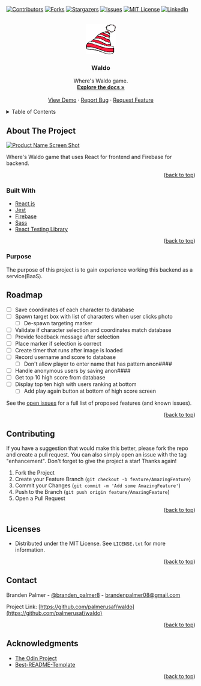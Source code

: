 <div id="top"></div>
<!--
*** Thanks for checking out the Best-README-Template. If you have a suggestion
*** that would make this better, please fork the repo and create a pull request
*** or simply open an issue with the tag "enhancement".
*** Don't forget to give the project a star!
*** Thanks again! Now go create something AMAZING! :D
-->

<!-- PROJECT SHIELDS -->
<!--
*** I'm using markdown "reference style" links for readability.
*** Reference links are enclosed in brackets [ ] instead of parentheses ( ).
*** See the bottom of this document for the declaration of the reference variables
*** for contributors-url, forks-url, etc. This is an optional, concise syntax you may use.
*** https://www.markdownguide.org/basic-syntax/#reference-style-links
-->

[![Contributors][contributors-shield]][contributors-url]
[![Forks][forks-shield]][forks-url]
[![Stargazers][stars-shield]][stars-url]
[![Issues][issues-shield]][issues-url]
[![MIT License][license-shield]][license-url]
[![LinkedIn][linkedin-shield]][linkedin-url]

<!-- PROJECT LOGO -->
<br />
<div align="center">
  <a href="https://github.com/palmerusaf/waldo">
    <img src="./public/favicon.ico" alt="Logo" width="80" height="80">
  </a>

<h3 align="center">Waldo</h3>

  <p align="center">
    Where's Waldo game.
    <br />
    <a href="https://github.com/palmerusaf/waldo"><strong>Explore the docs »</strong></a>
    <br />
    <br />
    <a href="https://palmerusaf.github.io/waldo">View Demo</a>
    ·
    <a href="https://github.com/palmerusaf/waldo/issues">Report Bug</a>
    ·
    <a href="https://github.com/palmerusaf/waldo/issues">Request Feature</a>
  </p>
</div>

<!-- TABLE OF CONTENTS -->
<details>
  <summary>Table of Contents</summary>
  <ol>
    <li>
      <a href="#about-the-project">About The Project</a>
      <ul>
        <li><a href="#built-with">Built With</a></li>
        <li><a href="#purpose">Purpose</a></li>
      </ul>
    </li>
    <li><a href="#roadmap">Roadmap</a></li>
    <li><a href="#contributing">Contributing</a></li>
    <li><a href="#license">License</a></li>
    <li><a href="#contact">Contact</a></li>
    <li><a href="#acknowledgments">Acknowledgments</a></li>
  </ol>
</details>

<!-- ABOUT THE PROJECT -->

## About The Project

[![Product Name Screen Shot][product-screenshot]](https://palmerusaf.github.io/waldo)

Where's Waldo game that uses React for frontend and Firebase for backend.

<p align="right">(<a href="#top">back to top</a>)</p>

### Built With

- [React.js](https://reactjs.org/)
- [Jest](https://jestjs.io/)
- [Firebase](https://firebase.google.com/)
- [Sass](https://sass-lang.com/)
- [React Testing Library](https://testing-library.com/docs/react-testing-library/api/)

<p align="right">(<a href="#top">back to top</a>)</p>

### Purpose

The purpose of this project is to gain experience working this backend as a service(BaaS).

<!-- ROADMAP -->

## Roadmap

- [ ] Save coordinates of each character to database
- [ ] Spawn target box with list of characters when user clicks photo
  - [ ] De-spawn targeting marker
- [ ] Validate if character selection and coordinates match database
- [ ] Provide feedback message after selection
- [ ] Place marker if selection is correct
- [ ] Create timer that runs after image is loaded
- [ ] Record username and score to database
  - [ ] Don't allow player to enter name that has pattern anon####
- [ ] Handle anonymous users by saving anon####
- [ ] Get top 10 high score from database
- [ ] Display top ten high with users ranking at bottom
  - [ ] Add play again button at bottom of high score screen

See the [open issues](https://github.com/palmerusaf/waldo/issues) for a full list of proposed features (and known issues).

<p align="right">(<a href="#top">back to top</a>)</p>

<!-- CONTRIBUTING -->

## Contributing

If you have a suggestion that would make this better, please fork the repo and create a pull request. You can also simply open an issue with the tag "enhancement".
Don't forget to give the project a star! Thanks again!

1. Fork the Project
2. Create your Feature Branch (`git checkout -b feature/AmazingFeature`)
3. Commit your Changes (`git commit -m 'Add some AmazingFeature'`)
4. Push to the Branch (`git push origin feature/AmazingFeature`)
5. Open a Pull Request

<p align="right">(<a href="#top">back to top</a>)</p>

<!-- LICENSE -->

## Licenses

- Distributed under the MIT License. See `LICENSE.txt` for more information.

<p align="right">(<a href="#top">back to top</a>)</p>

<!-- CONTACT -->

## Contact

Branden Palmer - [@branden_palmer8](https://twitter.com/branden_palmer8) - brandenpalmer08@gmail.com

Project Link: [https://github.com/palmerusaf/waldo](https://github.com/palmerusaf/waldo)

<p align="right">(<a href="#top">back to top</a>)</p>

<!-- ACKNOWLEDGMENTS -->

## Acknowledgments

- [The Odin Project](https://www.theodinproject.com/)
- [Best-README-Template](https://github.com/othneildrew/Best-README-Template)

<p align="right">(<a href="#top">back to top</a>)</p>

<!-- MARKDOWN LINKS & IMAGES -->
<!-- https://www.markdownguide.org/basic-syntax/#reference-style-links -->

[contributors-shield]: https://img.shields.io/github/contributors/palmerusaf/waldo.svg?style=for-the-badge
[contributors-url]: https://github.com/palmerusaf/waldo/graphs/contributors
[forks-shield]: https://img.shields.io/github/forks/palmerusaf/waldo.svg?style=for-the-badge
[forks-url]: https://github.com/palmerusaf/waldo/network/members
[stars-shield]: https://img.shields.io/github/stars/palmerusaf/waldo.svg?style=for-the-badge
[stars-url]: https://github.com/palmerusaf/waldo/stargazers
[issues-shield]: https://img.shields.io/github/issues/palmerusaf/waldo.svg?style=for-the-badge
[issues-url]: https://github.com/palmerusaf/waldo/issues
[license-shield]: https://img.shields.io/github/license/palmerusaf/waldo.svg?style=for-the-badge
[license-url]: https://github.com/palmerusaf/waldo/blob/master/LICENSE.txt
[linkedin-shield]: https://img.shields.io/badge/-LinkedIn-black.svg?style=for-the-badge&logo=linkedin&colorB=555
[linkedin-url]: https://linkedin.com/in/branden-palmer-968765120
[product-screenshot]: ./src/imgs/screen-shot.png
